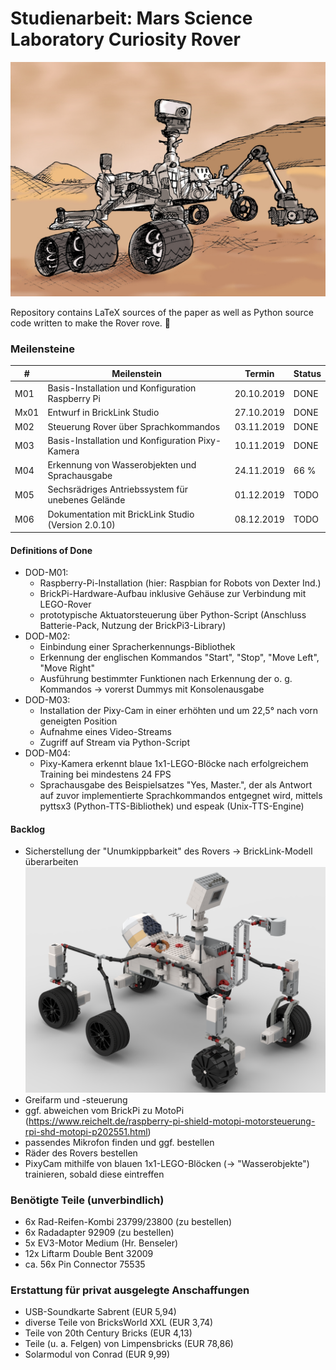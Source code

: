 # Studienarbeit: Mars Science Laboratory Curiosity Rover

![alt text](Images/mars_rover.jpg "Mars Rover")

Repository contains LaTeX sources of the paper as well as Python source code written to make the Rover rove. :rocket:

### Meilensteine

| # | Meilenstein | Termin | Status |
| --- | --- | --- | --- |
| M01 | Basis-Installation und Konfiguration Raspberry Pi | 20.10.2019 | DONE |
| Mx01 | Entwurf in BrickLink Studio | 27.10.2019 | DONE |
| M02 | Steuerung Rover über Sprachkommandos | 03.11.2019 | DONE |
| M03 | Basis-Installation und Konfiguration Pixy-Kamera | 10.11.2019 | DONE |
| M04 | Erkennung von Wasserobjekten und Sprachausgabe | 24.11.2019 | 66 % |
| M05 | Sechsrädriges Antriebssystem für unebenes Gelände | 01.12.2019 | TODO |
| M06 | Dokumentation mit BrickLink Studio (Version 2.0.10) | 08.12.2019 | TODO |

#### Definitions of Done
- DOD-M01: 
  - Raspberry-Pi-Installation (hier: Raspbian for Robots von Dexter Ind.)
  - BrickPi-Hardware-Aufbau inklusive Gehäuse zur Verbindung mit LEGO-Rover
  - prototypische Aktuatorsteuerung über Python-Script (Anschluss Batterie-Pack, Nutzung der BrickPi3-Library)
- DOD-M02:
  - Einbindung einer Spracherkennungs-Bibliothek
  - Erkennung der englischen Kommandos "Start", "Stop", "Move Left", "Move Right"
  - Ausführung bestimmter Funktionen nach Erkennung der o. g. Kommandos -> vorerst Dummys mit Konsolenausgabe
- DOD-M03:
  - Installation der Pixy-Cam in einer erhöhten und um 22,5° nach vorn geneigten Position
  - Aufnahme eines Video-Streams
  - Zugriff auf Stream via Python-Script
- DOD-M04:
  - Pixy-Kamera erkennt blaue 1x1-LEGO-Blöcke nach erfolgreichem Training bei mindestens 24 FPS
  - Sprachausgabe des Beispielsatzes "Yes, Master.", der als Antwort auf zuvor implementierte Sprachkommandos entgegnet wird, mittels pyttsx3 (Python-TTS-Bibliothek) und espeak (Unix-TTS-Engine)

#### Backlog
- Sicherstellung der "Unumkippbarkeit" des Rovers -> BrickLink-Modell überarbeiten
![alt text](Images/Mars_Rover_V3.png "Mars Rover Curiosity")
- Greifarm und -steuerung 
- ggf. abweichen vom BrickPi zu MotoPi (https://www.reichelt.de/raspberry-pi-shield-motopi-motorsteuerung-rpi-shd-motopi-p202551.html)
- passendes Mikrofon finden und ggf. bestellen
- Räder des Rovers bestellen
- PixyCam mithilfe von blauen 1x1-LEGO-Blöcken (-> "Wasserobjekte") trainieren, sobald diese eintreffen

### Benötigte Teile (unverbindlich)
- 6x Rad-Reifen-Kombi 23799/23800 (zu bestellen)
- 6x Radadapter 92909 (zu bestellen)
- 5x EV3-Motor Medium (Hr. Benseler)
- 12x Liftarm Double Bent 32009
- ca. 56x Pin Connector 75535

### Erstattung für privat ausgelegte Anschaffungen
- USB-Soundkarte Sabrent (EUR 5,94)
- diverse Teile von BricksWorld XXL (EUR 3,74)
- Teile von 20th Century Bricks (EUR 4,13)
- Teile (u. a. Felgen) von Limpensbricks (EUR 78,86)
- Solarmodul von Conrad (EUR 9,99)

